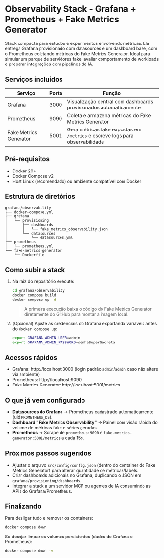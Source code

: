 # Observability Stack - Grafana + Prometheus + Fake Metrics Generator

Stack compacta para estudos e experimentos envolvendo métricas. Ela entrega Grafana provisionado com datasources e um dashboard
base, com o Prometheus coletando métricas do Fake Metrics Generator. Ideal para simular um parque de servidores fake, avaliar
comportamento de workloads e preparar integrações com pipelines de IA.

## Serviços incluídos
| Serviço | Porta | Função |
|---------|-------|--------|
| Grafana | 3000  | Visualização central com dashboards provisionados automaticamente |
| Prometheus | 9090 | Coleta e armazena métricas do Fake Metrics Generator |
| Fake Metrics Generator | 5001 | Gera métricas fake expostas em `/metrics` e escreve logs para observabilidade |

## Pré-requisitos
- Docker 20+
- Docker Compose v2
- Host Linux (recomendado) ou ambiente compatível com Docker

## Estrutura de diretórios
```plaintext
grafana/observability
├── docker-compose.yml
├── grafana
│   └── provisioning
│       ├── dashboards
│       │   └── fake_metrics_observability.json
│       └── datasources
│           └── datasources.yml
├── prometheus
│   └── prometheus.yml
└── fake-metrics-generator
    └── Dockerfile
```

## Como subir a stack
1. Na raiz do repositório execute:
   ```bash
   cd grafana/observability
   docker compose build
   docker compose up -d
   ```
   > A primeira execução baixa o código do Fake Metrics Generator diretamente do GitHub para montar a imagem local.

2. (Opcional) Ajuste as credenciais do Grafana exportando variáveis antes do `docker compose up`:
   ```bash
   export GRAFANA_ADMIN_USER=admin
   export GRAFANA_ADMIN_PASSWORD=senhaSuperSecreta
   ```

## Acessos rápidos
- Grafana: http://localhost:3000 (login padrão `admin`/`admin` caso não altere via ambiente)
- Prometheus: http://localhost:9090
- Fake Metrics Generator: http://localhost:5001/metrics

## O que já vem configurado
- **Datasources do Grafana** → Prometheus cadastrado automaticamente (uid `PROMETHEUS_DS`).
- **Dashboard "Fake Metrics Observability"** → Painel com visão rápida do volume de métricas fake e séries geradas.
- **Prometheus** → Scrape de `prometheus:9090` e `fake-metrics-generator:5001/metrics` a cada 15s.

## Próximos passos sugeridos
- Ajustar o arquivo `src/config/config.json` (dentro do container do Fake Metrics Generator) para alterar quantidade de métricas/labels.
- Criar dashboards adicionais no Grafana, duplicando o JSON em `grafana/provisioning/dashboards`.
- Integrar a stack a um servidor MCP ou agentes de IA consumindo as APIs do Grafana/Prometheus.

## Finalizando
Para desligar tudo e remover os containers:
```bash
docker compose down
```

Se desejar limpar os volumes persistentes (dados do Grafana e Prometheus):
```bash
docker compose down -v
```
